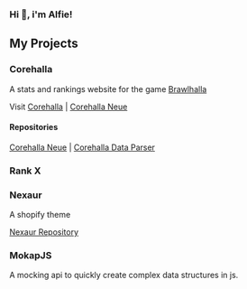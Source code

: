 ### Hi 👋, i'm Alfie!

## My Projects

### Corehalla

A stats and rankings website for the game [Brawlhalla](http://brawlhalla.com)

Visit [Corehalla](http://corehalla.com) |
[Corehalla Neue](https://neue.corehalla.com)

#### Repositories

[Corehalla Neue](https://github.com/Corehalla/Corehalla) |
[Corehalla Data Parser](https://github.com/Corehalla/corehalla.js)

### Rank X

### Nexaur

A shopify theme

[Nexaur Repository](https://github.com/AlfieGoldson/Nexaur)

### MokapJS

A mocking api to quickly create complex data structures in js.
